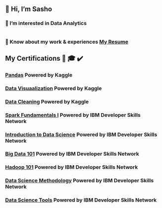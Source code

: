 ## 👋 Hi, I’m Sasho


### 👀 I’m interested in Data Analytics
#
### 📄 Know about my work & experiences [My Resume](https://drive.google.com/file/d/1lEzrIktqvs_si2jxNGmwO_0Kop2yOhTg/view)
##
##

## My Certifications 📜 🎓 ✔️


### [Pandas](https://www.kaggle.com/learn/certification/sspasov/pandas)  Powered by Kaggle

### [Data Visuaalization](https://www.kaggle.com/learn/certification/sspasov/data-visualization)  Powered by Kaggle

### [Data Cleaning](https://www.kaggle.com/learn/certification/sspasov/data-cleaning)  Powered by Kaggle

### [Spark Fundamentals I](https://courses.cognitiveclass.ai/certificates/0e84bcf109a249c3a5ffdf4cdebff7ed)  Powered by IBM Developer Skills Network

### [Introduction to Data Science](https://courses.cognitiveclass.ai/certificates/0fbc9e4898b945d39a0def34c8050c38)  Powered by IBM Developer Skills Network

### [Big Data 101](https://courses.cognitiveclass.ai/certificates/f26d66fbdfa44873ac8975b30583267b)   Powered by IBM Developer Skills Network

### [Hadoop 101](https://courses.cognitiveclass.ai/certificates/d1857827b356457780ffe8887433fdbb)   Powered by IBM Developer Skills Network

### [Data Science Methodology](https://courses.cognitiveclass.ai/certificates/0b8a0272299d4a2f9a4e05dba9829304)   Powered by IBM Developer Skills Network

### [Data Science Tools](https://courses.cognitiveclass.ai/certificates/e28c94a497174e9f92588eab3da9bc26)   Powered by IBM Developer Skills Network
#


<!---
sashospasov/sashospasov is a ✨ special ✨ repository because its `README.md` (this file) appears on your GitHub profile.
You can click the Preview link to take a look at your changes.
--->
